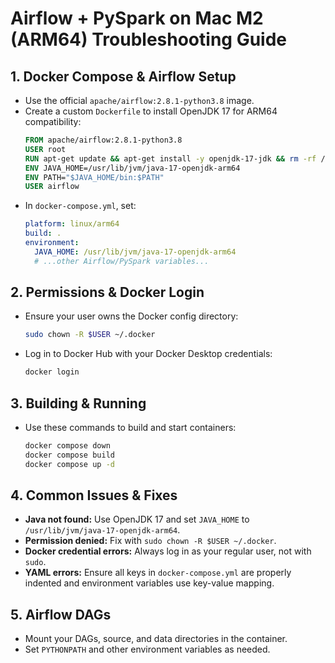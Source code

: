 # Airflow + PySpark on Mac M2 (ARM64) Troubleshooting Guide

## 1. Docker Compose & Airflow Setup
- Use the official `apache/airflow:2.8.1-python3.8` image.
- Create a custom `Dockerfile` to install OpenJDK 17 for ARM64 compatibility:
  ```Dockerfile
  FROM apache/airflow:2.8.1-python3.8
  USER root
  RUN apt-get update && apt-get install -y openjdk-17-jdk && rm -rf /var/lib/apt/lists/*
  ENV JAVA_HOME=/usr/lib/jvm/java-17-openjdk-arm64
  ENV PATH="$JAVA_HOME/bin:$PATH"
  USER airflow
  ```
- In `docker-compose.yml`, set:
  ```yaml
  platform: linux/arm64
  build: .
  environment:
    JAVA_HOME: /usr/lib/jvm/java-17-openjdk-arm64
    # ...other Airflow/PySpark variables...
  ```

## 2. Permissions & Docker Login
- Ensure your user owns the Docker config directory:
  ```bash
  sudo chown -R $USER ~/.docker
  ```
- Log in to Docker Hub with your Docker Desktop credentials:
  ```bash
  docker login
  ```

## 3. Building & Running
- Use these commands to build and start containers:
  ```bash
  docker compose down
  docker compose build
  docker compose up -d
  ```

## 4. Common Issues & Fixes
- **Java not found:** Use OpenJDK 17 and set `JAVA_HOME` to `/usr/lib/jvm/java-17-openjdk-arm64`.
- **Permission denied:** Fix with `sudo chown -R $USER ~/.docker`.
- **Docker credential errors:** Always log in as your regular user, not with `sudo`.
- **YAML errors:** Ensure all keys in `docker-compose.yml` are properly indented and environment variables use key-value mapping.

## 5. Airflow DAGs
- Mount your DAGs, source, and data directories in the container.
- Set `PYTHONPATH` and other environment variables as needed.
